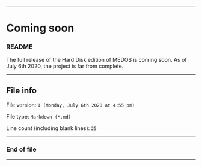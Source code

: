 
***

# Coming soon

### README

The full release of the Hard Disk edition of MEDOS is coming soon. As of July 6th 2020, the project is far from complete.

***

## File info

File version: `1 (Monday, July 6th 2020 at 4:55 pm)`

File type: `Markdown (*.md)`

Line count (including blank lines): `25`

***

### End of file

***
